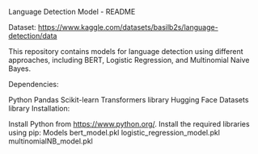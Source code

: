 Language Detection Model - README

Dataset: https://www.kaggle.com/datasets/basilb2s/language-detection/data

This repository contains models for language detection using different approaches, including BERT, Logistic Regression, and Multinomial Naive Bayes.

Dependencies:

Python
Pandas
Scikit-learn
Transformers library
Hugging Face Datasets library
Installation:

Install Python from https://www.python.org/.
Install the required libraries using pip:
Models bert_model.pkl logistic_regression_model.pkl multinomialNB_model.pkl
